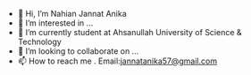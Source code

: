 - 👋 Hi, I’m Nahian Jannat Anika
- 👀 I’m interested in ...
- 🌱 I’m currently student at Ahsanullah University of Science & Technology
- 💞️ I’m looking to collaborate on ...
- 📫 How to reach me . Email:jannatanika57@gmail.com

<!---
JannatAnika/JannatAnika is a ✨ special ✨ repository because its `README.md` (this file) appears on your GitHub profile.
You can click the Preview link to take a look at your changes.
--->
